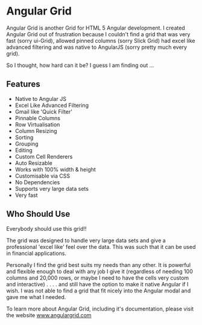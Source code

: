 
Angular Grid
==============

Angular Grid is another Grid for HTML 5 Angular development. I created Angular Grid out of frustration because I couldn't find a grid that was very fast (sorry ui-Grid), allowed pinned columns (sorry Slick Grid) had excel like advanced filtering and was native to AngularJS (sorry pretty much every grid).

So I thought, how hard can it be? I guess I am finding out ...

Features
--------------

- Native to Angular JS
- Excel Like Advanced Filtering
- Gmail like 'Quick Filter'
- Pinnable Columns
- Row Virtualisation
- Column Resizing
- Sorting
- Grouping
- Editing
- Custom Cell Renderers
- Auto Resizable
- Works with 100% width & height
- Customisable via CSS
- No Dependencies
- Supports very large data sets
- Very fast

Who Should Use
--------------

Everybody should use this grid!!

The grid was designed to handle very large data sets and give a professional 'excel like' feel over the data. This was such that it can be used in financial applications.

Personally I find the grid best suits my needs than any other. It is powerful and flexible enough to deal with any job I give it (regardless of needing 100 columns and 20,000 rows, or maybe I need to have the cells very custom and interactive) . . . . and still have the option to make it native Angular if I wish. I was not able to find a grid that fit nicely into the Angular modal and gave me what I needed.

To learn more about Angular Grid, including it's documentation, please visit the website www.angulargrid.com
